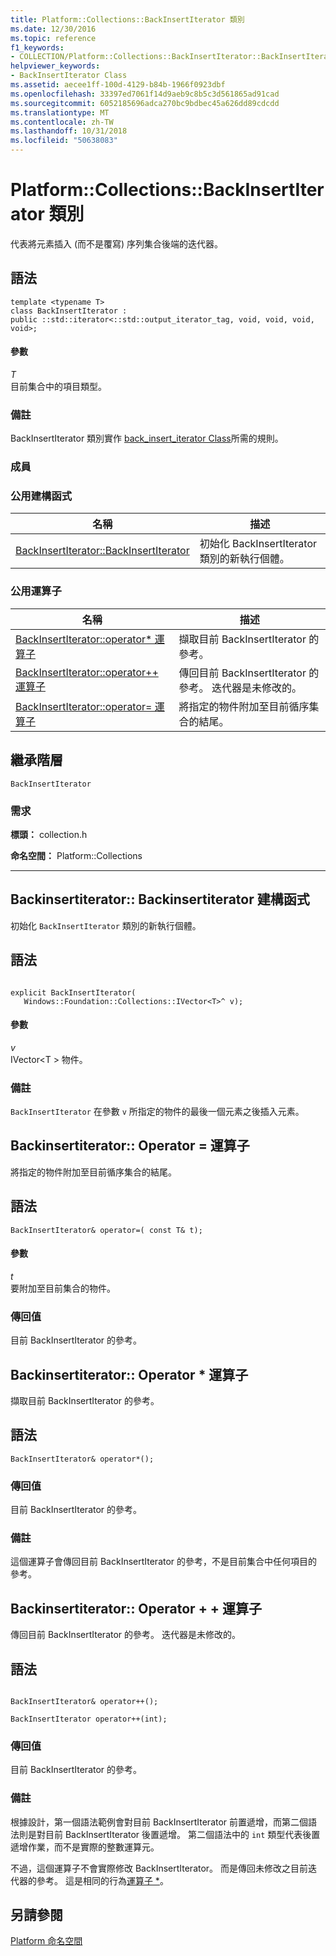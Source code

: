 ```yaml
---
title: Platform::Collections::BackInsertIterator 類別
ms.date: 12/30/2016
ms.topic: reference
f1_keywords:
- COLLECTION/Platform::Collections::BackInsertIterator::BackInsertIterator
helpviewer_keywords:
- BackInsertIterator Class
ms.assetid: aecee1ff-100d-4129-b84b-1966f0923dbf
ms.openlocfilehash: 33397ed7061f14d9aeb9c8b5c3d561865ad91cad
ms.sourcegitcommit: 6052185696adca270bc9bdbec45a626dd89cdcdd
ms.translationtype: MT
ms.contentlocale: zh-TW
ms.lasthandoff: 10/31/2018
ms.locfileid: "50638083"
---
```

# <a name="platformcollectionsbackinsertiterator-class"></a>Platform::Collections::BackInsertIterator 類別

代表將元素插入 (而不是覆寫) 序列集合後端的迭代器。

## <a name="syntax"></a>語法

```
template <typename T>
class BackInsertIterator :
public ::std::iterator<::std::output_iterator_tag, void, void, void, void>;
```

#### <a name="parameters"></a>參數

*T*<br/>
目前集合中的項目類型。

### <a name="remarks"></a>備註

BackInsertIterator 類別實作 [back_insert_iterator Class](../standard-library/back-insert-iterator-class.md)所需的規則。

### <a name="members"></a>成員

### <a name="public-constructors"></a>公用建構函式

|名稱|描述|
|----------|-----------------|
|[BackInsertIterator::BackInsertIterator](#ctor)|初始化 BackInsertIterator 類別的新執行個體。|

### <a name="public-operators"></a>公用運算子

|名稱|描述|
|----------|-----------------|
|[BackInsertIterator::operator* 運算子](#operator-dereference)|擷取目前 BackInsertIterator 的參考。|
|[BackInsertIterator::operator++ 運算子](#operator-increment)|傳回目前 BackInsertIterator 的參考。 迭代器是未修改的。|
|[BackInsertIterator::operator= 運算子](#operator-assign)|將指定的物件附加至目前循序集合的結尾。|

## <a name="inheritance-hierarchy"></a>繼承階層

`BackInsertIterator`

### <a name="requirements"></a>需求

**標頭：** collection.h

**命名空間：** Platform::Collections

---
## <a name="ctor"></a>  Backinsertiterator:: Backinsertiterator 建構函式

初始化 `BackInsertIterator` 類別的新執行個體。

## <a name="syntax"></a>語法

```

explicit BackInsertIterator(
   Windows::Foundation::Collections::IVector<T>^ v);
```

#### <a name="parameters"></a>參數

*v*<br/>
IVector\<T > 物件。

### <a name="remarks"></a>備註

`BackInsertIterator` 在參數 `v` 所指定的物件的最後一個元素之後插入元素。

## <a name="operator-assign"></a>  Backinsertiterator:: Operator = 運算子

將指定的物件附加至目前循序集合的結尾。

## <a name="syntax"></a>語法

```
BackInsertIterator& operator=( const T& t);
```

#### <a name="parameters"></a>參數

*t*<br/>
要附加至目前集合的物件。

### <a name="return-value"></a>傳回值

目前 BackInsertIterator 的參考。

## <a name="operator-dereference"></a>  Backinsertiterator:: Operator * 運算子

擷取目前 BackInsertIterator 的參考。

## <a name="syntax"></a>語法

```
BackInsertIterator& operator*();
```

### <a name="return-value"></a>傳回值

目前 BackInsertIterator 的參考。

### <a name="remarks"></a>備註

這個運算子會傳回目前 BackInsertIterator 的參考，不是目前集合中任何項目的參考。

## <a name="operator-increment"></a>  Backinsertiterator:: Operator + + 運算子

傳回目前 BackInsertIterator 的參考。 迭代器是未修改的。

## <a name="syntax"></a>語法

```

BackInsertIterator& operator++();

BackInsertIterator operator++(int);
```

### <a name="return-value"></a>傳回值

目前 BackInsertIterator 的參考。

### <a name="remarks"></a>備註

根據設計，第一個語法範例會對目前 BackInsertIterator 前置遞增，而第二個語法則是對目前 BackInsertIterator 後置遞增。 第二個語法中的 `int` 類型代表後置遞增作業，而不是實際的整數運算元。

不過，這個運算子不會實際修改 BackInsertIterator。 而是傳回未修改之目前迭代器的參考。 這是相同的行為[運算子 *](#dereference-operator)。

## <a name="see-also"></a>另請參閱

[Platform 命名空間](platform-namespace-c-cx.md)